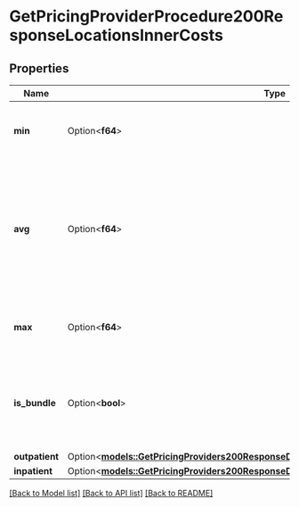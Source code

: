 # GetPricingProviderProcedure200ResponseLocationsInnerCosts

## Properties

Name | Type | Description | Notes
------------ | ------------- | ------------- | -------------
**min** | Option<**f64**> | The minimum cost for this procedure in dollars | [optional]
**avg** | Option<**f64**> | The median cost for this procedure in dollars  This key is misnamed. For backwards compatibility, we have retained the legacy name. | [optional]
**max** | Option<**f64**> | The maximum cost for this procedure in dollars | [optional]
**is_bundle** | Option<**bool**> | Where this data is the costs for a procedure bundle rather than a regular procedure. | [optional]
**outpatient** | Option<[**models::GetPricingProviders200ResponseDataInnerMatchedLocationCostsOutpatient**](getPricingProviders_200_response_data_inner_matched_location_costs_outpatient.md)> |  | [optional]
**inpatient** | Option<[**models::GetPricingProviders200ResponseDataInnerMatchedLocationCostsInpatient**](getPricingProviders_200_response_data_inner_matched_location_costs_inpatient.md)> |  | [optional]

[[Back to Model list]](../README.md#documentation-for-models) [[Back to API list]](../README.md#documentation-for-api-endpoints) [[Back to README]](../README.md)


